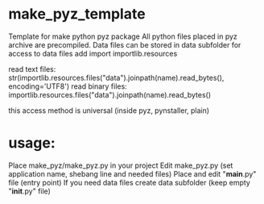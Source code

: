 # make_pyz_template
Template for make python pyz package
All python files placed in pyz archive are precompiled.
Data files can be stored in data subfolder
for access to data files add
import importlib.resources

read text files:
    str(importlib.resources.files("data").joinpath(name).read_bytes(), encoding='UTF8')
read binary files:
    importlib.resources.files("data").joinpath(name).read_bytes()

this access method is universal (inside pyz, pynstaller, plain)


# usage:
Place make_pyz/make_pyz.py in your project
Edit make_pyz.py (set application name, shebang line and needed files)
Place and edit "__main__.py" file (entry point)
If you need data files create data subfolder (keep empty "__init__.py" file)
